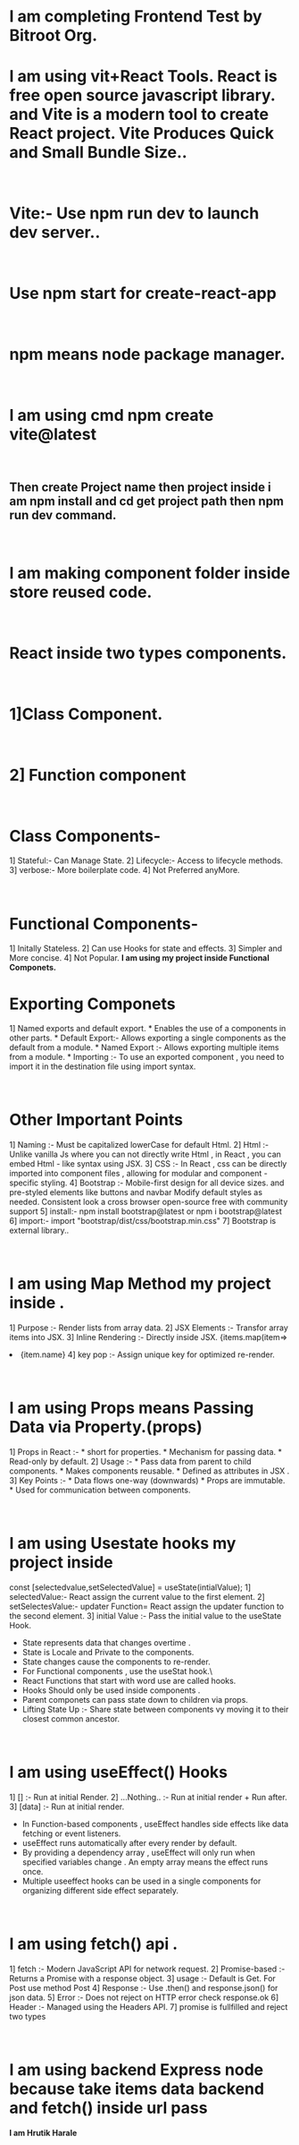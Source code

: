 # I am completing Frontend Test by Bitroot Org.                                                                                                        
<h1>I am using vit+React Tools. React is free open source javascript library. and Vite is a modern tool to create React project. Vite Produces Quick and Small Bundle Size.. </h1>
<br>
<h1>Vite:- Use npm run dev to launch dev server..</h1>
<br>
<h1>Use npm start for create-react-app</h1>
<br>
<h1>npm means node package manager.</h1>
<br>
<h1>I am using cmd npm create vite@latest</h1>
<br>
<h2>Then create Project name then project inside i am  npm install and cd get project path then npm run dev command.</h2>
<br>
<h1>I am making component folder inside store reused code.</h1>
<br>
<h1>React inside two types components.</h1>
<br>
<h1>1]Class Component.</h1>
<br>
<h1>2] Function component</h1>
<br>
<p><h1>Class Components-</h1> 
  1] Stateful:- Can Manage State.
   2] Lifecycle:- Access to lifecycle methods.
   3] verbose:- More boilerplate code.
   4] Not Preferred anyMore.
</p>
<br>
<p><h1>Functional Components-</h1> 
  1] Initally Stateless.
   2] Can use Hooks for state and effects.
   3] Simpler and More concise.
   4] Not Popular.
  <b>I am using my project inside Functional Componets.</b>
</p>
<h1>Exporting Componets</h1>
<p>
  1] Named exports and default export.
  * Enables the use of a components in other parts.
  * Default Export:- Allows exporting a single components as the default from a module.
  * Named Export :- Allows exporting multiple items from a module.
  * Importing :- To use an exported component , you need to import it in the destination file using import syntax.
</p>

<br>
<h1>Other Important Points</h1>
<p>
 1] Naming :- Must be capitalized lowerCase for default Html.
2] Html :- Unlike vanilla Js where you can not directly write Html , in React , you can embed Html - like syntax using JSX.
3] CSS :- In React , css can be directly imported into component files , allowing for modular and component - specific styling.
4] Bootstrap :- Mobile-first design for all device sizes. and pre-styled elements like buttons and navbar Modify default styles as needed. Consistent look a cross browser open-source free
  with community support
5] install:- npm install bootstrap@latest or npm i bootstrap@latest
6] import:- import "bootstrap/dist/css/bootstrap.min.css"
7] Bootstrap is external library..
</p>
<br>
<h1>I am using Map Method my project inside .</h1>
<p>
  1] Purpose :- Render lists from array data.
  2] JSX Elements :- Transfor array items into JSX.
  3] Inline Rendering :- Directly inside JSX.
  {items.map(item=><li key={item.id}>{item.name}</li}>
  4] key pop :- Assign unique key for optimized re-render.
</p>
<br>
<h1>I am using Props means Passing Data via Property.(props)</h1>
<p>
  1] Props in React :-
  * short for properties.
  *  Mechanism for passing data.
  * Read-only by default.
  2] Usage :-
  * Pass data from parent to child components.
  * Makes components reusable.
  * Defined as attributes in JSX .
  3] Key Points :-
  * Data flows one-way (downwards)
  * Props are immutable.
  * Used for communication between components.
  
</p>
<br>
<h1>I am using Usestate hooks my project inside</h1>
<p>const
  [selectedvalue,setSelectedValue] = useState(intialValue);
  1] selectedValue:- React assign the current value to the first element.
  2] setSelectesValue:- updater Function= React assign the updater function to the second element.
  3]  initial Value :- Pass the initial value to the useState Hook.

  * State represents data that changes overtime .
  *  State is Locale and Private to the components.
  *  State changes cause the components to re-render.
  *  For Functional components , use the useStat hook.\
  *  React Functions that start with word use  are called hooks.
  *  Hooks Should only be used inside components .
  *  Parent componets can pass state down to children via props.
  *  Lifting State Up :- Share state between components vy moving it to their closest common ancestor. 
</p>
<br>
<h1>I am using useEffect() Hooks</h1>
<p>
  1] [] :- Run at initial Render.
  2] ...Nothing.. :- Run at initial render + Run after.
  3] [data] :- Run at initial render.

  * In Function-based components , useEffect handles side effects like data fetching or event listeners.
  * useEffect runs automatically after every render by default.
  * By providing a dependency array , useEffect will only run when specified variables change . An empty array means the effect runs once.
  *  Multiple useeffect hooks can be used in a single components for organizing different side effect separately.
</p>
<br>
<h1>I am using fetch() api .</h1>
<p>
  1] fetch :- Modern JavaScript  API for network request.
  2] Promise-based :- Returns a Promise with a response object.
  3] usage :- Default is Get. For Post use method Post
  4] Response :- Use .then() and response.json() for json data.
  5] Error :- Does not reject on HTTP error check response.ok
  6] Header :- Managed using the Headers API.
  7] promise is fullfilled and reject two types
  </p>
  <br>
  <h1>I am using backend Express node because take items data backend and fetch() inside url pass</h1>

  <b> I am Hrutik Harale <b>
<br>
